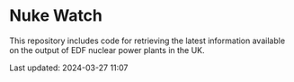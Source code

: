 # Nuke Watch

This repository includes code for retrieving the latest information available on the output of EDF nuclear power plants in the UK.

Last updated: 2024-03-27 11:07